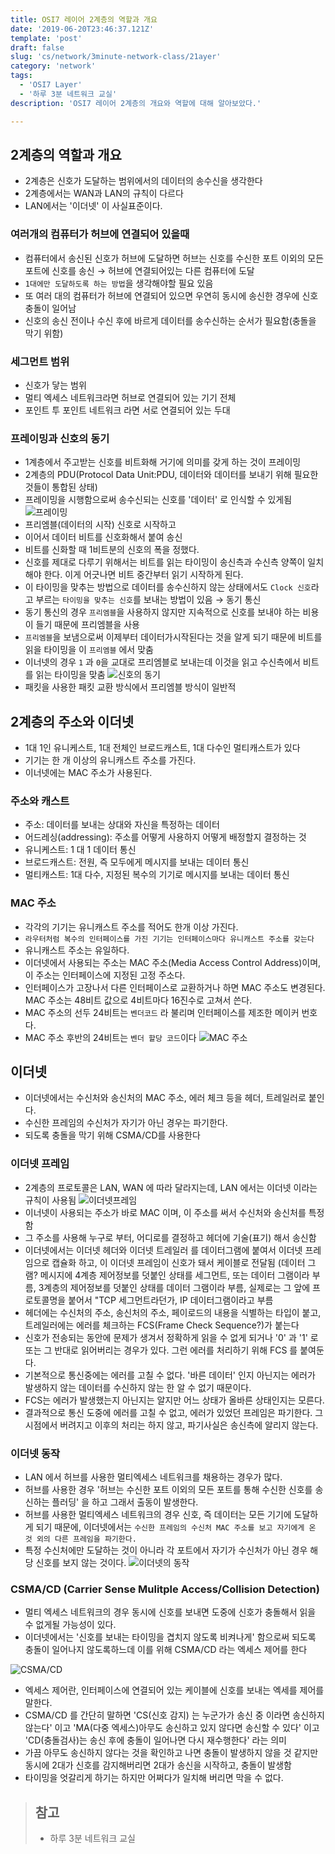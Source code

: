```yaml
---
title: OSI7 레이어 2계층의 역할과 개요 
date: '2019-06-20T23:46:37.121Z'
template: 'post'
draft: false
slug: 'cs/network/3minute-network-class/21ayer'
category: 'network'
tags:
  - 'OSI7 Layer'
  - '하루 3분 네트워크 교실'
description: 'OSI7 레이어 2계층의 개요와 역할에 대해 알아보았다.'

---
```

## 2계층의 역할과 개요 
- 2계층은 신호가 도달하는 범위에서의 데이터의 송수신을 생각한다
- 2계층에서는 WAN과 LAN의 규칙이 다르다
- LAN에서는 '이더넷' 이 사실표준이다. 

### 여러개의 컴퓨터가 허브에 연결되어 있을때
- 컴퓨터에서 송신된 신호가 허브에 도달하면 허브는 신호를 수신한 포트 이외의 모든 포트에 신호를 송신 &rarr; 허브에 연결되어있는 다른 컴퓨터에 도달 
- `1대에만 도달하도록 하는 방법`을 생각해야할 필요 있음 
- 또 여러 대의 컴퓨터가 허브에 연결되어 있으면 우연히 동시에 송신한 경우에 신호 충돌이 일어남
- 신호의 송신 전이나 수신 후에 바르게 데이터를 송수신하는 순서가 필요함(충돌을 막기 위함)

### 세그먼트 범위
- 신호가 닿는 범위 
- 멀티 엑세스 네트워크라면 허브로 연결되어 있는 기기 전체
- 포인트 투 포인트 네트워크 라면 서로 연결되어 있는 두대
### 프레이밍과 신호의 동기
- 1계층에서 주고받는 신호를 비트화해 거기에 의미를 갖게 하는 것이 프레이밍
- 2계층의 PDU(Protocol Data Unit:PDU, 데이터와 데이터를 보내기 위해 필요한 것들이 통합된 상태)
- 프레이밍을 시행함으로써 송수신되는 신호를 '데이터' 로 인식할 수 있게됨
![프레이밍](assets/image-20190620135312605.png)
- 프리엠블(데이터의 시작) 신호로 시작하고
- 이어서 데이터 비트를 신호화해서 붙여 송신
- 비트를 신화할 때 1비트분의 신호의 폭을 정했다.
- 신호를 제대로 다루기 위해서는 비트를 읽는 타이밍이 송신측과 수신측 양쪽이 일치해야 한다. 이게 어긋나면 비트 중간부터 읽기 시작하게 된다.
- 이 타이밍을 맞추는 방법으로 데이터를 송수신하지 않는 상태에서도 `Clock 신호`라고 부르는 `타이밍을 맞추는 신호`를 보내는 방법이 있음 &rarr; 동기 통신
- 동기 통신의 경우 `프리엠블`을 사용하지 않지만 지속적으로 신호를 보내야 하는 비용이 들기 때문에 프리엠블을 사용
- `프리엠블`을 보냄으로써 이제부터 데이터가시작된다는 것을 알게 되기 때문에 비트를 읽을 타이밍을 이 `프리엠블` 에서 맞춤
- 이너넷의 경우 `1` 과 `0`을 교대로 프리엠블로 보내는데 이것을 읽고 수신측에서 비트를 읽는 타이밍을 맞춤 
![신호의 동기](assets/image-20190620135341151.png)
- 패킷을 사용한 패킷 교환 방식에서 프리엠블 방식이 일반적 
## 2계층의 주소와 이더넷 
- 1대 1인 유니케스트, 1대 전체인 브로드캐스트, 1대 다수인 멀티캐스트가 있다
- 기기는 한 개 이상의 유니캐스트 주소를 가진다.
- 이너넷에는 MAC 주소가 사용된다. 
### 주소와 캐스트
- 주소: 데이터를 보내는 상대와 자신을 특정하는 데이터
- 어드레싱(addressing): 주소를 어떻게 사용하지 어떻게 배정할지 결정하는 것
- 유니케스트: 1 대 1 데이터 통신
- 브로드캐스트: 전원, 즉 모두에게 메시지를 보내는 데이터 통신 
- 멀티캐스트: 1대 다수, 지정된 복수의 기기로 메시지를 보내는 데이터 통신 
### MAC 주소 
- 각각의 기기는 유니캐스트 주소를 적어도 한개 이상 가진다.
- `라우터처럼 복수의 인터페이스를 가진 기기는 인터페이스마다 유니캐스트 주소를 갖는다`
- 유니캐스트 주소는 유일하다. 
- 이더넷에서 사용되는 주소는 MAC 주소(Media Access Control Address)이며, 이 주소는 인터페이스에 지정된 고정 주소다.
- 인터페이스가 고장나서 다른 인터페이스로 교환하거나 하면 MAC 주소도 변경된다. MAC 주소는 48비트 값으로 4비트마다 16진수로 고쳐서 쓴다. 
- MAC 주소의 선두 24비트는 `벤더코드` 라 불리며 인터페이스를 제조한 메이커 번호다.
- MAC 주소 후반의 24비트는 `벤더 할당 코드`이다
![MAC 주소](assets/image-20190620140447927.png)
## 이더넷 
- 이더넷에서는 수신처와 송신처의 MAC 주소, 에러 체크 등을 헤더, 트레일러로 붙인다.
- 수신한 프레임의 수신처가 자기가 아닌 경우는 파기한다. 
- 되도록 충돌을 막기 위해 CSMA/CD를 사용한다 
### 이더넷 프레임
- 2계층의 프로토콜은 LAN, WAN 에 따라 달라지는데, LAN 에서는 이더넷 이라는 규칙이 사용됨 
  ![이더넷프레임](assets/image-20190620145056717.png)
- 이너넷이 사용되는 주소가 바로 MAC 이며, 이 주소를 써서 수신처와 송신처를 특정함
- 그 주소를 사용해 누구로 부터, 어디로를 결정하고 헤더에 기술(표기) 해서 송신함
- 이더넷에서는 이더넷 헤더와 이더넷 트레일러 를 데이터그램에 붙여서 이더넷 프레임으로 캡슐화 하고, 이 이더넷 프레임이 신호가 돼서 케이블로 전달됨  (데이터 그램? 메시지에 4계층 제어정보를 덧붙인 상태를 세그먼트, 또는 데이터 그램이라 부름, 3계층의 제어정보를 덧붙인 상태를 데이터 그램이라 부름, 실제로는 그 앞에 프로토콜명을 붙어서  "TCP 세그먼트라던가, IP 데이터그램이라고 부름
- 헤더에는 수신처의 주소, 송신처의 주소, 페이로드의 내용을 식별하는 타입이 붙고, 트레일러에는 에러를 체크하는 FCS(Frame Check Sequence?)가 붙는다 
- 신호가 전송되는 동안에 문제가 생겨서 정확하게 읽을 수 없게 되거나 '0'  과 '1' 로 또는 그 반대로 읽어버리는 경우가 있다. 그런 에러를 처리하기 위해 FCS 를 붙여둔다.
- 기본적으로 통신중에는 에러를 고칠 수 없다. '바른 데이터' 인지 아닌지는 에러가 발생하지 않는 데이터를 수신하지 않는 한 알 수 없기 때문이다.
- FCS는 에러가 발생했는지 아닌지는 알지만 어느 상태가 올바른 상태인지는 모른다. 
- 결과적으로 통신 도중에 에러를 고칠 수 없고, 에러가 있었던 프레임은 파기한다. 그 시점에서 버려지고 이후의 처리는 하지 않고, 파기사실은 송신측에 알리지 않는다. 
### 이더넷 동작 
- LAN 에서 허브를 사용한 멀티엑세스 네트워크를 채용하는 경우가 많다. 
- 허브를 사용한 경우 '허브는 수신한 포트 이외의 모든 포트를 통해 수신한 신호를 송신하는 플러딩' 을 하고 그래서 출동이 발생한다.
- 허브를 사용한 멀티엑세스 네트워크의 경우 신호, 즉 데이터는 모든 기기에 도달하게 되기 때문에, 이더넷에서는 `수신한 프레임의 수신처 MAC 주소를 보고 자기에게 온 것 외의 다른 프레임을 파기한다.`
- 특정 수신처에만 도달하는 것이 아니라 각 포트에서 자기가 수신처가 아닌 경우 해당 신호를 보지 않는 것이다.
![이더넷의 동작](assets/image-20190620150109113.png)

### CSMA/CD (Carrier Sense Mulitple Access/Collision Detection)
- 멀티 엑세스 네트워크의 경우 동시에 신호를 보내면 도중에 신호가 충돌해서 읽을 수 없게될 가능성이 있다. 
- 이더넷에서는 '신호를 보내는 타이밍을 겹치지 않도록 비켜나게' 함으로써 되도록 충돌이 일어나지 않도록하느데 이를 위해 CSMA/CD 라는 엑세스 제어를 한다

![CSMA/CD](assets/image-20190620150626798.png)

- 엑세스 제어란, 인터페이스에 연결되어 있는 케이블에 신호를 보내는 엑세를 제어를 말한다.
- CSMA/CD 를 간단히 말하면 'CS(신호 감지) 는 누군가가 송신 중 이라면 송신하지 않는다' 이고 'MA(다중 엑세스)아무도 송신하고 있지 않다면 송신할 수 있다' 이고 'CD(충돌검사)는 송신 후에 충돌이 일어나면 다시 재수행한다' 라는 의미
- 가끔 아무도 송신하지 않다는 것을 확인하고 나면 충돌이 발생하지 않을 것 같지만 동시에 2대가 신호를 감지해버리면 2대가 송신을 시작하고, 충돌이 발생함 
- 타이밍을 엇갈리게 하기는 하지만 어쩌다가 일치해 버리면 막을 수 없다. 

> ## 참고 
>
> - 하루 3분 네트워크 교실